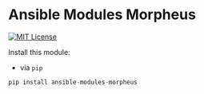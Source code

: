 # Ansible Modules Morpheus
[![MIT License](https://img.shields.io/badge/License-MIT-yellow.svg)](https://opensource.org/licenses/MIT)

Install this module:
* via `pip`
```python
pip install ansible-modules-morpheus
```